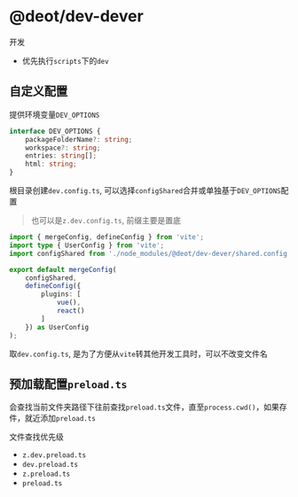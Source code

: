 # @deot/dev-dever

开发

- 优先执行`scripts`下的`dev`

## 自定义配置

提供环境变量`DEV_OPTIONS`

```ts
interface DEV_OPTIONS {
	packageFolderName?: string;
	workspace?: string;
	entries: string[];
	html: string;
}
```

根目录创建`dev.config.ts`, 可以选择`configShared`合并或单独基于`DEV_OPTIONS`配置
> 也可以是`z.dev.config.ts`, 前缀主要是置底

```ts
import { mergeConfig, defineConfig } from 'vite';
import type { UserConfig } from 'vite';
import configShared from './node_modules/@deot/dev-dever/shared.config'; // 这样调用时才会被编译

export default mergeConfig(
	configShared,
	defineConfig({
		plugins: [
			vue(),
			react()
		]
	}) as UserConfig
);
```

取`dev.config.ts`, 是为了方便从`vite`转其他开发工具时，可以不改变文件名

## 预加载配置`preload.ts`

会查找当前文件夹路径下往前查找`preload.ts`文件，直至`process.cwd()`，如果存件，就近添加`preload.ts`

文件查找优先级

- `z.dev.preload.ts`
- `dev.preload.ts`
- `z.preload.ts`
- `preload.ts`